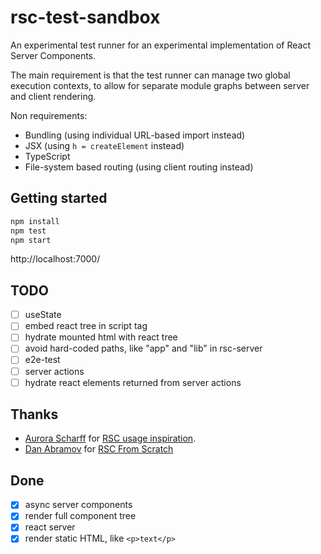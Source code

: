 # rsc-test-sandbox

An experimental test runner for an experimental implementation of React Server Components. 

The main requirement is that the test runner can manage two global execution contexts, to allow for separate module graphs between server and client rendering.

Non requirements:
- Bundling (using individual URL-based import instead)
- JSX (using `h = createElement` instead)
- TypeScript
- File-system based routing (using client routing instead)

## Getting started

```sh
npm install
npm test
npm start
```

http://localhost:7000/

## TODO

- [ ] useState
- [ ] embed react tree in script tag
- [ ] hydrate mounted html with react tree
- [ ] avoid hard-coded paths, like "app" and "lib" in rsc-server
- [ ] e2e-test
- [ ] server actions
- [ ] hydrate react elements returned from server actions

## Thanks

- [Aurora Scharff](https://github.com/aurorascharff) for [RSC usage inspiration](https://github.com/aurorascharff/next14-remix-jokes-rebuild).
- [Dan Abramov](https://github.com/gaearon) for [RSC From Scratch](https://github.com/reactwg/server-components/discussions/5)

## Done

- [x] async server components
- [x] render full component tree
- [x] react server
- [x] render static HTML, like `<p>text</p>`
